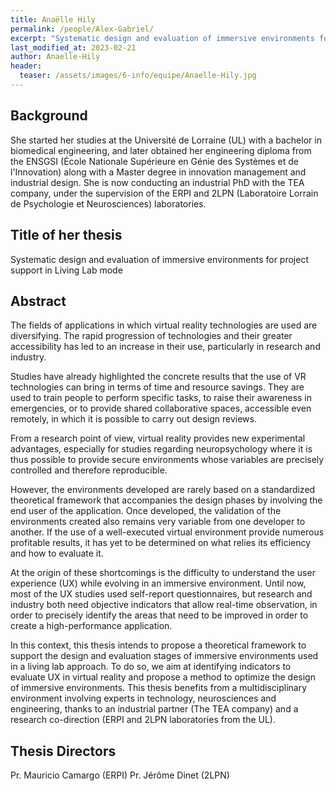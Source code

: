 ```yaml
---
title: Anaëlle Hily
permalink: /people/Alex-Gabriel/
excerpt: "Systematic design and evaluation of immersive environments for project support in Living Lab mode"
last_modified_at: 2023-02-21
author: Anaelle-Hily
header:
  teaser: /assets/images/6-info/equipe/Anaelle-Hily.jpg
---
```


## Background  

She started her studies at the Université de Lorraine (UL) with a bachelor in biomedical engineering, and later obtained her engineering diploma from the ENSGSI (École Nationale Supérieure en Génie des Systèmes et de l'Innovation) along with a Master degree in innovation management and industrial design. 
She is now conducting an industrial PhD with the TEA company, under the supervision of the ERPI and 2LPN (Laboratoire Lorrain de Psychologie et Neurosciences) laboratories.

## Title of her thesis  

Systematic design and evaluation of immersive environments for project support in Living Lab mode

## Abstract  

The fields of applications in which virtual reality technologies are used are diversifying. The rapid progression of technologies and their greater accessibility has led to an increase in their use, particularly in research and industry.  

Studies have already highlighted the concrete results that the use of VR technologies can bring in terms of time and resource savings. They are used to train people to perform specific tasks, to raise their awareness in emergencies, or to provide shared collaborative spaces, accessible even remotely, in which it is possible to carry out design reviews.  

From a research point of view, virtual reality provides new experimental advantages, especially for studies regarding neuropsychology where it is thus possible to provide secure environments whose variables are precisely controlled and therefore reproducible. 

However, the environments developed are rarely based on a standardized theoretical framework that accompanies the design phases by involving the end user of the application. Once developed, the validation of the environments created also remains very variable from one developer to another. If the use of a well-executed virtual environment provide numerous profitable results, it has yet to be determined on what relies its efficiency and how to evaluate it.  

At the origin of these shortcomings is the difficulty to understand the user experience (UX) while evolving in an immersive environment. Until now, most of the UX studies used self-report questionnaires, but research and industry both need objective indicators that allow real-time observation, in order to precisely identify the areas that need to be improved in order to create a high-performance application.  

In this context, this thesis intends to propose a theoretical framework to support the design and evaluation stages of immersive environments used in a living lab approach. To do so, we aim at identifying indicators to evaluate UX in virtual reality and propose a method to optimize the design of immersive environments.
This thesis benefits from a multidisciplinary environment involving experts in technology, neurosciences and engineering, thanks to an industrial partner (The TEA company) and a research co-direction (ERPI and 2LPN laboratories from the UL).


## Thesis Directors 

Pr. Mauricio Camargo (ERPI) 
Pr. Jérôme Dinet (2LPN)

